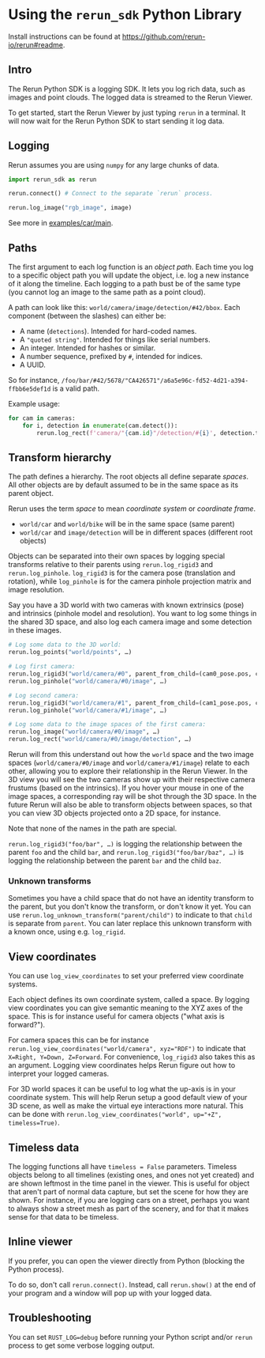 # Using the `rerun_sdk` Python Library

Install instructions can be found at <https://github.com/rerun-io/rerun#readme>.

## Intro
The Rerun Python SDK is a logging SDK. It lets you log rich data, such as images and point clouds. The logged data is streamed to the Rerun Viewer.

To get started, start the Rerun Viewer by just typing `rerun` in a terminal. It will now wait for the Rerun Python SDK to start sending it log data.

## Logging
Rerun assumes you are using `numpy` for any large chunks of data.

```python
import rerun_sdk as rerun

rerun.connect() # Connect to the separate `rerun` process.

rerun.log_image("rgb_image", image)
```

See more in [examples/car/main](examples/car/main.py).

## Paths
The first argument to each log function is an _object path_. Each time you log to a specific object path you will update the object, i.e. log a new instance of it along the timeline. Each logging to a path bust be of the same type (you cannot log an image to the same path as a point cloud).

A path can look like this: `world/camera/image/detection/#42/bbox`. Each component (between the slashes) can either be:

* A name (`detections`). Intended for hard-coded names.
* A `"quoted string"`. Intended for things like serial numbers.
* An integer. Intended for hashes or similar.
* A number sequence, prefixed by `#`, intended for indices.
* A UUID.

So for instance, `/foo/bar/#42/5678/"CA426571"/a6a5e96c-fd52-4d21-a394-ffbb6e5def1d` is a valid path.

Example usage:

``` python
for cam in cameras:
    for i, detection in enumerate(cam.detect()):
        rerun.log_rect(f'camera/"{cam.id}"/detection/#{i}', detection.top_left, detection.bottom_right)
```

## Transform hierarchy
The path defines a hierarchy. The root objects all define separate _spaces_. All other objects are by default assumed to be in the same space as its parent object.

Rerun uses the term _space_ to mean _coordinate system_ or _coordinate frame_.

* `world/car` and `world/bike` will be in the same space (same parent)
* `world/car` and `image/detection` will be in different spaces (different root objects)

Objects can be separated into their own spaces by logging special transforms relative to their parents using `rerun.log_rigid3` and `rerun.log_pinhole`. `log_rigid3` is for the camera pose (translation and rotation), while `log_pinhole` is for the camera pinhole projection matrix and image resolution.

Say you have a 3D world with two cameras with known extrinsics (pose) and intrinsics (pinhole model and resolution). You want to log some things in the shared 3D space, and also log each camera image and some detection in these images.

```py
# Log some data to the 3D world:
rerun.log_points("world/points", …)

# Log first camera:
rerun.log_rigid3("world/camera/#0", parent_from_child=(cam0_pose.pos, cam0_pose.rot))
rerun.log_pinhole("world/camera/#0/image", …)

# Log second camera:
rerun.log_rigid3("world/camera/#1", parent_from_child=(cam1_pose.pos, cam1_pose.rot))
rerun.log_pinhole("world/camera/#1/image", …)

# Log some data to the image spaces of the first camera:
rerun.log_image("world/camera/#0/image", …)
rerun.log_rect("world/camera/#0/image/detection", …)
```

Rerun will from this understand out how the `world` space and the two image spaces (`world/camera/#0/image` and `world/camera/#1/image`) relate to each other, allowing you to explore their relationship in the Rerun Viewer. In the 3D view you will see the two cameras show up with their respective camera frustums (based on the intrinsics). If you hover your mouse in one of the image spaces, a corresponding ray will be shot through the 3D space. In the future Rerun will also be able to transform objects between spaces, so that you can view 3D objects projected onto a 2D space, for instance.

Note that none of the names in the path are special.

`rerun.log_rigid3("foo/bar", …)` is logging the relationship between the parent `foo` and the child `bar`,
and `rerun.log_rigid3("foo/bar/baz", …)` is logging the relationship between the parent `bar` and the child `baz`.

### Unknown transforms
Sometimes you have a child space that do not have an identity transform to the parent, but you don't know the transform, or don't know it yet.
You can use `rerun.log_unknown_transform("parent/child")` to indicate to that `child` is separate from `parent`. You can later replace this unknown transform with a known once, using e.g. `log_rigid`.


## View coordinates
You can use `log_view_coordinates` to set your preferred view coordinate systems.

Each object defines its own coordinate system, called a space.
By logging view coordinates you can give semantic meaning to the XYZ axes of the space.
This is for instance useful for camera objects ("what axis is forward?").

For camera spaces this can be for instance `rerun.log_view_coordinates("world/camera", xyz="RDF")` to indicate that `X=Right, Y=Down, Z=Forward`. For convenience, `log_rigid3` also takes this as an argument. Logging view coordinates helps Rerun figure out how to interpret your logged cameras.

For 3D world spaces it can be useful to log what the up-axis is in your coordinate system. This will help Rerun setup a good default view of your 3D scene, as well as make the virtual eye interactions more natural. This can be done with `rerun.log_view_coordinates("world", up="+Z", timeless=True)`.


## Timeless data
The logging functions all have `timeless = False` parameters. Timeless objects belong to all timelines (existing ones, and ones not yet created) and are shown leftmost in the time panel in the viewer. This is useful for object that aren't part of normal data capture, but set the scene for how they are shown. For instance, if you are logging cars on a street, perhaps you want to always show a street mesh as part of the scenery, and for that it makes sense for that data to be timeless.


## Inline viewer
If you prefer, you can open the viewer directly from Python (blocking the Python process).

To do so, don't call `rerun.connect()`. Instead, call `rerun.show()` at the end of your program and a window will pop up with your logged data.

## Troubleshooting
You can set `RUST_LOG=debug` before running your Python script and/or `rerun` process to get some verbose logging output.
